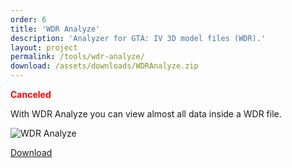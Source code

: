 ```yaml
---
order: 6
title: 'WDR Analyze'
description: 'Analyzer for GTA: IV 3D model files (WDR).'
layout: project
permalink: /tools/wdr-analyze/
download: /assets/downloads/WDRAnalyze.zip
---
```


<span style="color: #ff0000;">**Canceled**</span>

With WDR Analyze you can view almost all data inside a WDR file.

![WDR Analyze](http://www.Shadow-Link.nl/images/wdranalyzehead.png)

[Download](/assets/downloads/WDRAnalyze.zip)